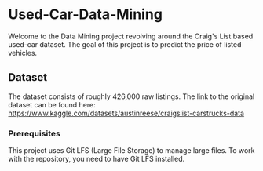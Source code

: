# Used-Car-Data-Mining

Welcome to the Data Mining project revolving around the Craig's List based used-car dataset. The goal of this project is to predict the price of listed vehicles.

## Dataset

The dataset consists of roughly 426,000 raw listings. The link to the original dataset can be found here: https://www.kaggle.com/datasets/austinreese/craigslist-carstrucks-data

### Prerequisites

This project uses Git LFS (Large File Storage) to manage large files. To work with the repository, you need to have Git LFS installed.
